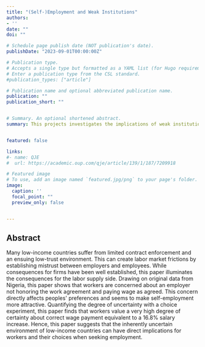 ```yaml
---
title: "(Self-)Employment and Weak Institutions"
authors:
- ''
date: ""
doi: ""

# Schedule page publish date (NOT publication's date).
publishDate: "2023-09-01T00:00:00Z"

# Publication type.
# Accepts a single type but formatted as a YAML list (for Hugo requirements).
# Enter a publication type from the CSL standard.
#publication_types: ["article"]

# Publication name and optional abbreviated publication name.
publication: ""
publication_short: ""


# Summary. An optional shortened abstract.
summary: This projects investigates the implications of weak institutions for the labor supply side. 


featured: false

links:
#- name: QJE
#  url: https://academic.oup.com/qje/article/139/1/187/7209918

# Featured image
# To use, add an image named `featured.jpg/png` to your page's folder. 
image:
  caption: ''
  focal_point: ""
  preview_only: false


---
```


## Abstract
Many low-income countries suffer from limited contract enforcement and an ensuing low-trust environment. This can create labor market frictions by establishing mistrust
between employers and employees. While consequences for firms have been well established, this paper illuminates the consequences for the labor supply side. Drawing
on original data from Nigeria, this paper shows that workers are concerned about an employer not honoring the work agreement and paying wage as agreed. This concern directly 
affects peoples' preferences and seems to make self-employment more attractive. Quantifying the degree of uncertainty with a choice experiment, this paper finds that
workers value a very high degree of certainty about correct wage payment equivalent to a 16.8% salary increase. Hence, this paper suggests that the inherently uncertain
environment of low-income countries can have direct implications for workers and their choices when seeking employment.

